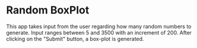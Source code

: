 # Random BoxPlot

This app takes input from the user regarding how many random numbers to generate. Input ranges between 5 and 3500 with an increment of 200. After clicking on the "Submit" button, a box-plot is generated.
